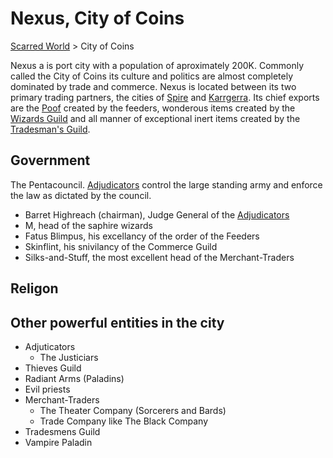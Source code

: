 # Nexus, City of Coins

[Scarred World](./readme.md) > City of Coins

Nexus a is port city with a population of aproximately 200K. Commonly called the City of Coins its culture and politics are almost completely dominated by trade and commerce. Nexus is located between its two primary trading partners, the cities of [Spire]() and [Karrgerra](). Its chief exports are the [Poof](./poof.md) created by the feeders, wonderous items created by the [Wizards Guild]() and all manner of exceptional inert items created by the [Tradesman's Guild]().

## Government
The Pentacouncil. [Adjudicators]() control the large standing army and enforce the law as dictated by the council.
- Barret Highreach (chairman), Judge General of the [Adjudicators]()
- M, head of the saphire wizards
- Fatus Blimpus, his excellancy of the order of the Feeders
- Skinflint, his snivilancy of the Commerce Guild
- Silks-and-Stuff, the most excellent head of the Merchant-Traders

## Religon

## Other powerful entities in the city
- Adjuticators
    - The Justiciars
- Thieves Guild
- Radiant Arms (Paladins)
- Evil priests
- Merchant-Traders
    - The Theater Company (Sorcerers and Bards)
    - Trade Company like The Black Company
- Tradesmens Guild
- Vampire Paladin
